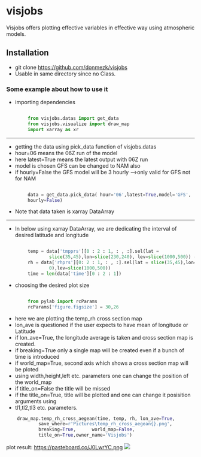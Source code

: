 # visjobs

Visjobs offers plotting effective variables in effective way using atmospheric models.

## Installation

- git clone https://github.com/donmezk/visjobs
- Usable in same directory since no Class.

### Some example about how to use it


- importing dependencies
```python

		from visjobs.datas import get_data
		from visjobs.visualize import draw_map
		import xarray as xr

```
------------


- getting the data using pick_data function of visjobs.datas
- hour=06 means the 06Z run of the model 
- here latest=True means the latest output with 06Z run
- model is chosen GFS can be changed to NAM also
- if hourly=False the GFS model will be 3 hourly -->only valid for GFS not for NAM
```python

		data = get_data.pick_data( hour='06',latest=True,model='GFS',
		hourly=False)
```
- Note that data taken is xarray DataArray

------------


- In below using xarray DataArray,  we are dedicating the interval of desired latitude and longitude
```python

		temp = data['tmpprs'][0 : 2 : 1, : , :].sel(lat =
				slice(35,45),lon=slice(230,240), lev=slice(1000,500)) - 273.15
		rh = data['rhprs'][0: 2 : 1, : , :].sel(lat = slice(35,45),lon=slice(230, 24
				0),lev=slice(1000,500))
		time = len(data['time'][0 : 2 : 1])
```
- choosing the desired plot size
```python

		from pylab import rcParams
		rcParams['figure.figsize'] = 30,26
```
- here we are plotting the temp_rh cross section map
- lon_ave is questioned if the user expects to have mean of longitude or Latitude
- if lon_ave=True, the longitude average is taken and cross section map is created.
- if breaking=True only a single map will be created even if a bunch of time is introduced 
- if world_map=True, second axis which shows a cross section map will be ploted
- using width,height,left etc. parameters one can change the position of the world_map
- if title_on=False the title will be missed
- if the title_on=True, title will be plotted and one can change it posisition arguments using
- tl1,tl2,tl3 etc. parameters.
```python
	draw_map.temp_rh_cross_aegean(time, temp, rh, lon_ave=True,
			save_where=r'Pictures\temp_rh_cross_aegean{}.png', 
			breaking=True, 		world_map=False,
			title_on=True,owner_name='Visjobs')
```
plot result:
https://pasteboard.co/J0LwrYC.png
![]('https://pasteboard.co/J0LwrYC.png')
